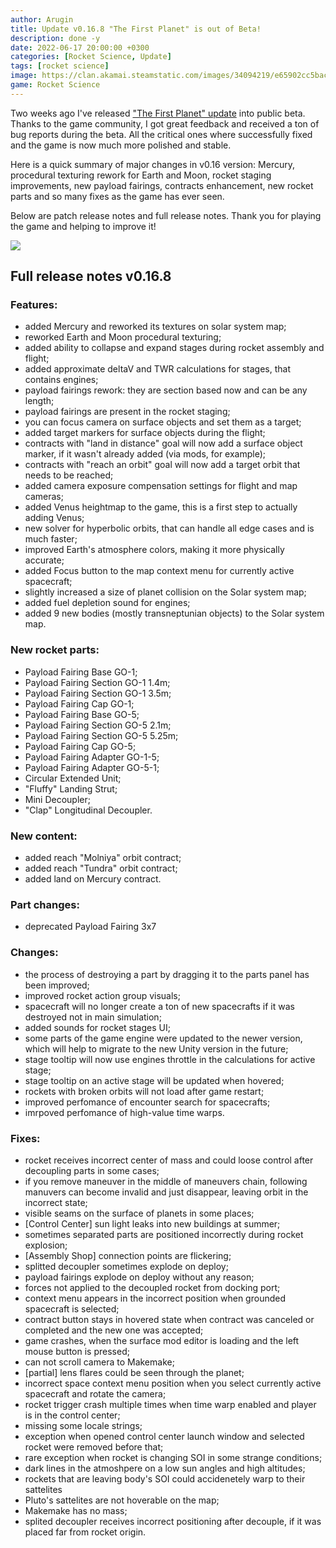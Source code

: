 ```yaml
---
author: Arugin
title: Update v0.16.8 "The First Planet" is out of Beta!
description: done -y
date: 2022-06-17 20:00:00 +0300
categories: [Rocket Science, Update]
tags: [rocket science]
image: https://clan.akamai.steamstatic.com/images/34094219/e65902cc5bac32ccaa3676c47496ce82749b35af_400x225.jpg
game: Rocket Science
---
```


Two weeks ago I've released ["The First Planet" update](/en/posts/2022/update-v0.16.2-the-first-planet-public-beta/) into public beta. Thanks to the game community, I got great feedback and received a ton of bug reports during the beta. All the critical ones where successfully fixed and the game is now much more polished and stable.

Here is a quick summary of major changes in v0.16 version: Mercury, procedural texturing rework for Earth and Moon, rocket staging improvements, new payload fairings, contracts enhancement, new rocket parts and so many fixes as the game has ever seen.

Below are patch release notes and full release notes. Thank you for playing the game and helping to improve it!

![](https://clan.akamai.steamstatic.com/images//34094219/e949066371a95b43b500ca34be2f2bf1ab7c9185.png)

## Full release notes v0.16.8

### Features:

- added Mercury and reworked its textures on solar system map;
- reworked Earth and Moon procedural texturing;
- added ability to collapse and expand stages during rocket assembly and flight;
- added approximate deltaV and TWR calculations for stages, that contains engines;
- payload fairings rework: they are section based now and can be any length;
- payload fairings are present in the rocket staging;
- you can focus camera on surface objects and set them as a target;
- added target markers for surface objects during the flight;
- contracts with "land in distance" goal will now add a surface object marker, if it wasn't already added (via mods, for example);
- contracts with "reach an orbit" goal will now add a target orbit that needs to be reached;
- added camera exposure compensation settings for flight and map cameras;
- added Venus heightmap to the game, this is a first step to actually adding Venus;
- new solver for hyperbolic orbits, that can handle all edge cases and is much faster;
- improved Earth's atmosphere colors, making it more physically accurate;
- added Focus button to the map context menu for currently active spacecraft;
- slightly increased a size of planet collision on the Solar system map;
- added fuel depletion sound for engines;
- added 9 new bodies (mostly transneptunian objects) to the Solar system map.  

### New rocket parts:

- Payload Fairing Base GO-1;
- Payload Fairing Section GO-1 1.4m;
- Payload Fairing Section GO-1 3.5m;
- Payload Fairing Cap GO-1;
- Payload Fairing Base GO-5;
- Payload Fairing Section GO-5 2.1m;
- Payload Fairing Section GO-5 5.25m;
- Payload Fairing Cap GO-5;
- Payload Fairing Adapter GO-1-5;
- Payload Fairing Adapter GO-5-1;
- Circular Extended Unit;
- "Fluffy" Landing Strut;
- Mini Decoupler;
- "Clap" Longitudinal Decoupler.  

### New content:

- added reach "Molniya" orbit contract;
- added reach "Tundra" orbit contract;
- added land on Mercury contract.  

### Part changes:

- deprecated Payload Fairing 3x7  

### Changes:

- the process of destroying a part by dragging it to the parts panel has been improved;
- improved rocket action group visuals;
- spacecraft will no longer create a ton of new spacecrafts if it was destroyed not in main simulation;
- added sounds for rocket stages UI;
- some parts of the game engine were updated to the newer version, which will help to migrate to the new Unity version in the future;
- stage tooltip will now use engines throttle in the calculations for active stage;
- stage tooltip on an active stage will be updated when hovered;
- rockets with broken orbits will not load after game restart;
- improved perfomance of encounter search for spacecrafts;
- imrpoved perfomance of high-value time warps.  

### Fixes:

- rocket receives incorrect center of mass and could loose control after decoupling parts in some cases;
- if you remove maneuver in the middle of maneuvers chain, following manuvers can become invalid and just disappear, leaving orbit in the incorrect state;
- visible seams on the surface of planets in some places;
- \[Control Center\] sun light leaks into new buildings at summer;
- sometimes separated parts are positioned incorrectly during rocket explosion;
- \[Assembly Shop\] connection points are flickering;
- splitted decoupler sometimes explode on deploy;
- payload fairings explode on deploy without any reason;
- forces not applied to the decoupled rocket from docking port;
- context menu appears in the incorrect position when grounded spacecraft is selected;
- contract button stays in hovered state when contract was canceled or completed and the new one was accepted;
- game crashes, when the surface mod editor is loading and the left mouse button is pressed;
- can not scroll camera to Makemake;
- \[partial\] lens flares could be seen through the planet;
- incorrect space context menu position when you select currently active spacecraft and rotate the camera;
- rocket trigger crash multiple times when time warp enabled and player is in the control center;
- missing some locale strings;
- exception when opened control center launch window and selected rocket were removed before that;
- rare exception when rocket is changing SOI in some strange conditions;
- dark lines in the atmoshpere on a low sun angles and high altitudes;
- rockets that are leaving body's SOI could accidenetely warp to their sattelites
- Pluto's sattelites are not hoverable on the map;
- Makemake has no mass;
- splited decoupler receives incorrect positioning after decouple, if it was placed far from rocket origin.
